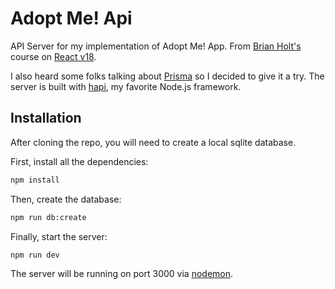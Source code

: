 # Adopt Me! Api
API Server for my implementation of Adopt Me! App.  From [Brian Holt's](https://frontendmasters.com/teachers/brian-holt/) course on [React v18](https://frontendmasters.com/courses/complete-react-v8/).

I also heard some folks talking about [Prisma](https://www.prisma.io/) so I decided to give it a try. The server is built with [hapi](https://hapi.dev/), my favorite Node.js framework.

## Installation

After cloning the repo, you will need to create a local sqlite database.

First, install all the dependencies:
```bash
npm install
```

Then, create the database:

```bash
npm run db:create
```

Finally, start the server:
```bash
npm run dev
```
The server will be running on port 3000 via [nodemon](https://nodemon.io/).
